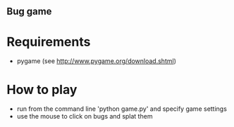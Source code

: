 ## Bug game

# Requirements
* pygame (see http://www.pygame.org/download.shtml) 

# How to play
* run from the command line 'python game.py' and specify game settings
* use the mouse to click on bugs and splat them
